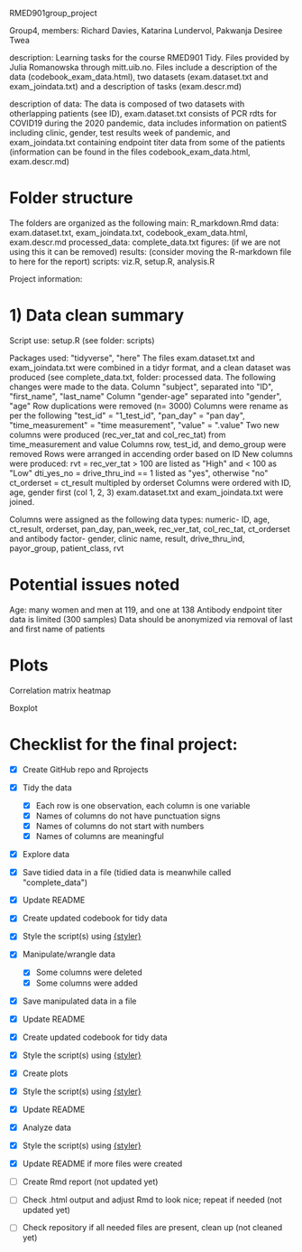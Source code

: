 RMED901group_project

Group4, members: Richard Davies, Katarina Lundervol, Pakwanja Desiree Twea


description: Learning tasks for the course RMED901 Tidy. Files provided by Julia Romanowska through mitt.uib.no. Files include a description of the data (codebook_exam_data.html), two datasets (exam.dataset.txt and exam_joindata.txt) and a description of tasks (exam.descr.md) 

description of data: The data is composed of two datasets with otherlapping patients (see ID), exam.dataset.txt consists of PCR rdts for COVID19 during the 2020 pandemic, data includes information on patientS including clinic, gender, test results week of pandemic, and exam_joindata.txt containing endpoint titer data from some of the patients (information can be found in the files codebook_exam_data.html, exam.descr.md)

# Folder structure
The folders are organized as the following
main: R_markdown.Rmd
data: exam.dataset.txt, exam_joindata.txt, codebook_exam_data.html, exam.descr.md
processed_data: complete_data.txt
figures: (if we are not using this it can be removed)
results: (consider moving the R-markdown file to here for the report)
scripts: viz.R, setup.R, analysis.R


Project information:

# 1) Data clean summary

Script use: setup.R (see folder: scripts) 

Packages used: "tidyverse", "here"
The files exam.dataset.txt and exam_joindata.txt were combined in a tidyr format, and a clean dataset was produced (see complete_data.txt, folder: processed data. 
The following changes were made to the data. 
Column "subject", separated into "ID", "first_name", "last_name"
Column "gender-age" separated into "gender", "age"
Row duplications were removed (n= 3000)
Columns were rename as per the following "test_id" = "1_test_id", "pan_day" = "pan day", "time_measurement" = "time measurement", "value" = ".value"
Two new columns were produced (rec_ver_tat and col_rec_tat) from time_measurement and value
Columns row, test_id, and demo_group were removed
Rows were arranged in accending order based on ID
New columns were produced:  rvt = rec_ver_tat > 100 are listed as "High" and < 100 as "Low"
                            dti_yes_no = drive_thru_ind == 1 listed as "yes", otherwise "no"
                            ct_orderset = ct_result multipled by orderset
Columns were ordered with ID, age, gender first (col 1, 2, 3)
exam.dataset.txt and exam_joindata.txt were joined.

Columns were assigned as the following data types:
  numeric- ID, age, ct_result, orderset, pan_day, pan_week, rec_ver_tat, col_rec_tat, ct_orderset and antibody
  factor- gender, clinic name, result, drive_thru_ind, payor_group, patient_class, rvt


# Potential issues noted

Age: many women and men at 119, and one at 138
Antibody endpoint titer data is limited (300 samples)
Data should be anonymized via removal of last and first name of patients





# Plots

Correlation matrix heatmap

Boxplot

# Checklist for the final project:
- [X] Create GitHub repo and Rprojects
- [X] Tidy the data
  - [x] Each row is one observation, each column is one variable
  - [x] Names of columns do not have punctuation signs
  - [x] Names of columns do not start with numbers
  - [x] Names of columns are meaningful
- [x] Explore data
- [X] Save tidied data in a file (tidied data is meanwhile called "complete_data")
- [x] Update README
- [x] Create updated codebook for tidy data
- [X] Style the script(s) using [{styler}](https://styler.r-lib.org/)

- [X] Manipulate/wrangle data
  - [X] Some columns were deleted
  - [X] Some columns were added
- [X] Save manipulated data in a file
- [X] Update README
- [X] Create updated codebook for tidy data
- [x] Style the script(s) using [{styler}](https://styler.r-lib.org/)

- [X] Create plots
- [X] Style the script(s) using [{styler}](https://styler.r-lib.org/)
- [X] Update README

- [X] Analyze data
- [X] Style the script(s) using [{styler}](https://styler.r-lib.org/)
- [X] Update README if more files were created

- [ ] Create Rmd report (not updated yet)
- [ ] Check .html output and adjust Rmd to look nice; repeat if needed (not updated yet)

- [ ] Check repository if all needed files are present, clean up (not cleaned yet)
